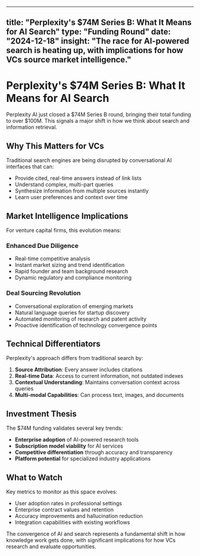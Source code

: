 
---
title: "Perplexity's $74M Series B: What It Means for AI Search"
type: "Funding Round"
date: "2024-12-18"
insight: "The race for AI-powered search is heating up, with implications for how VCs source market intelligence."
---

# Perplexity's $74M Series B: What It Means for AI Search

Perplexity AI just closed a $74M Series B round, bringing their total funding to over $100M. This signals a major shift in how we think about search and information retrieval.

## Why This Matters for VCs

Traditional search engines are being disrupted by conversational AI interfaces that can:

- Provide cited, real-time answers instead of link lists
- Understand complex, multi-part queries
- Synthesize information from multiple sources instantly
- Learn user preferences and context over time

## Market Intelligence Implications

For venture capital firms, this evolution means:

### Enhanced Due Diligence
- Real-time competitive analysis
- Instant market sizing and trend identification
- Rapid founder and team background research
- Dynamic regulatory and compliance monitoring

### Deal Sourcing Revolution
- Conversational exploration of emerging markets
- Natural language queries for startup discovery
- Automated monitoring of research and patent activity
- Proactive identification of technology convergence points

## Technical Differentiators

Perplexity's approach differs from traditional search by:

1. **Source Attribution**: Every answer includes citations
2. **Real-time Data**: Access to current information, not outdated indexes
3. **Contextual Understanding**: Maintains conversation context across queries
4. **Multi-modal Capabilities**: Can process text, images, and documents

## Investment Thesis

The $74M funding validates several key trends:

- **Enterprise adoption** of AI-powered research tools
- **Subscription model viability** for AI services
- **Competitive differentiation** through accuracy and transparency
- **Platform potential** for specialized industry applications

## What to Watch

Key metrics to monitor as this space evolves:

- User adoption rates in professional settings
- Enterprise contract values and retention
- Accuracy improvements and hallucination reduction
- Integration capabilities with existing workflows

The convergence of AI and search represents a fundamental shift in how knowledge work gets done, with significant implications for how VCs research and evaluate opportunities.
